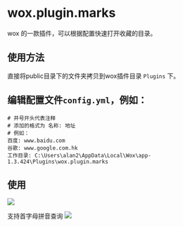 # wox.plugin.marks
wox 的一款插件，可以根据配置快速打开收藏的目录。
## 使用方法
直接将public目录下的文件夹拷贝到wox插件目录 `Plugins` 下。
## 编辑配置文件`config.yml`，例如：
```
# 井号开头代表注释
# 添加的格式为 名称: 地址
# 例如：
百度: www.baidu.com
谷歌: www.google.com.hk
工作目录: C:\Users\alan2\AppData\Local\Wox\app-1.3.424\Plugins\wox.plugin.marks
```
## 使用
![](http://oqdzx28cd.bkt.clouddn.com/18-1-26/55404371.jpg)

支持首字母拼音查询
![](http://oqdzx28cd.bkt.clouddn.com/18-1-26/79977127.jpg)